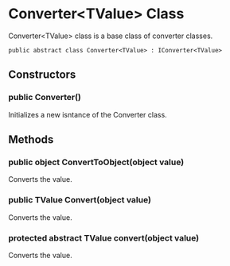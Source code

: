 # Converter&lt;TValue&gt; Class

Converter&lt;TValue&gt; class is a base class of converter classes.

<pre><code>public abstract class Converter&lt;TValue&gt; : IConverter&lt;TValue&gt;
</code></pre>

## Constructors

### public Converter()

Initializes a new isntance of the Converter class.

## Methods

### public object ConvertToObject(object value)

Converts the value.

### public TValue Convert(object value)

Converts the value.

### protected abstract TValue convert(object value)

Converts the value.